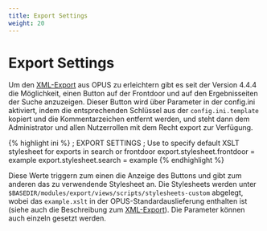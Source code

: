 ```yaml
---
title: Export Settings
weight: 20
---
```


# Export Settings

Um den [XML-Export][EXPORT] aus OPUS zu erleichtern gibt es seit der Version 4.4.4 die Möglichkeit, einen Button auf der
Frontdoor und auf den Ergebnisseiten der Suche anzuzeigen. Dieser Button wird über Parameter in der config.ini
aktiviert, indem die entsprechenden Schlüssel aus der `config.ini.template` kopiert und die Kommentarzeichen entfernt
werden, und steht dann dem Administrator und allen Nutzerrollen mit dem Recht export zur Verfügung.

{% highlight ini %}
; EXPORT SETTINGS
; Use to specify default XSLT stylesheet for exports in search or frontdoor
export.stylesheet.frontdoor = example
export.stylesheet.search = example
{% endhighlight %}

Diese Werte triggern zum einen die Anzeige des Buttons und gibt zum anderen das zu verwendende Stylesheet an. Die
Stylesheets werden unter `$BASEDIR/modules/export/views/scripts/stylesheets-custom` abgelegt, wobei das
`example.xslt` in der OPUS-Standardauslieferung enthalten ist (siehe auch die Beschreibung zum
[XML-Export][EXPORT]).
Die Parameter können auch einzeln gesetzt werden.

[EXPORT]: ../features/export.html
